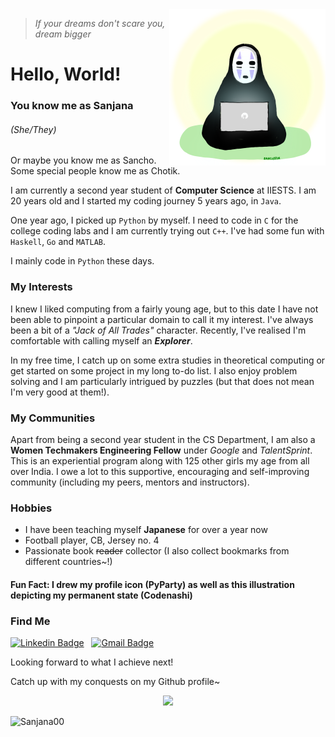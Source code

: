 <img align="right" src="./img/codenashi.png" height="250px"/>

>*If your dreams don't scare you, dream bigger*

# Hello, World!

### You know me as Sanjana

###### (She/They)

Or maybe you know me as Sancho. Some special people know me as Chotik. 

I am currently a second year student of **Computer Science** at IIESTS. I am 20 years old and I started my coding journey 5 years ago, in `Java`. 

One year ago, I picked up `Python` by myself. I need to code in `C` for the college coding labs and I am currently trying out `C++`. I've had some fun with `Haskell`, `Go` and `MATLAB`. 

I mainly code in `Python` these days.

### My Interests

I knew I liked computing from a fairly young age, but to this date I have not been able to pinpoint a particular domain to call it my interest. I've always been a bit of a *"Jack of All Trades"* character. Recently, I've realised I'm comfortable with calling myself an ***Explorer***. 

In my free time, I catch up on some extra studies in theoretical computing or get started on some project in my long to-do list. I also enjoy problem solving and I am particularly intrigued by puzzles (but that does not mean I'm very good at them!).

### My Communities

Apart from being a second year student in the CS Department, I am also a **Women Techmakers Engineering Fellow** under *Google* and *TalentSprint*. This is an experiential program along with 125 other girls my age from all over India. I owe a lot to this supportive, encouraging and self-improving community (including my peers, mentors and instructors).

### Hobbies

- I have been teaching myself **Japanese** for over a year now
- Football player, CB, Jersey no. 4
- Passionate book ~~reader~~ collector (I also collect bookmarks from different countries~!)

#### Fun Fact: I drew my profile icon (PyParty) as well as this illustration depicting my permanent state (Codenashi)

### Find Me

[![Linkedin Badge](https://img.shields.io/badge/--blue?style=for-the-badge-square&logo=Linkedin&logoColor=white&link=https://www.linkedin.com/in/sanjana-chakravarty/)](https://www.linkedin.com/in/sanjana-chakravarty/) &nbsp; [![Gmail Badge](https://img.shields.io/badge/--c14438?style=for-the-badge-square&logo=Gmail&logoColor=white&link=mailto:sanjana.chakravarty@gmail.com)](mailto:sanjana.chakravarty@gmail.com)

Looking forward to what I achieve next! 

Catch up with my conquests on my Github profile~

<p align="center">
<img src="https://github-readme-stats.vercel.app/api?username=Sanjana00&&show_icons=true&title_color=33a7ff&icon_color=00d1bc&text_color=4d2000&bg_color=fafafa" width="75%"/>
</p>

<p align="left"> <img src="https://komarev.com/ghpvc/?username=Sanjana00" alt="Sanjana00" /> </p>
